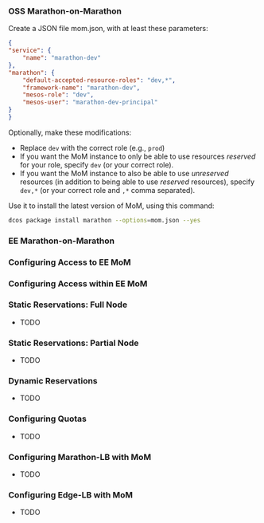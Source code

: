 ---
---

### OSS Marathon-on-Marathon
Create a JSON file mom.json, with at least these parameters:

```json
{
"service": {
    "name": "marathon-dev"
},
"marathon": {
    "default-accepted-resource-roles": "dev,*",
    "framework-name": "marathon-dev",
    "mesos-role": "dev",
    "mesos-user": "marathon-dev-principal"
}
}
```

Optionally, make these modifications:
* Replace `dev` with the correct role (e.g., `prod`)
* If you want the MoM instance to only be able to use resources *reserved* for your role, specify `dev` (or your correct role).
* If you want the MoM instance to also be able to use *unreserved* resources (in addition to being able to use *reserved* resources), specify `dev,*` (or your correct role and `,*` comma separated).

Use it to install the latest version of MoM, using this command:

```bash
dcos package install marathon --options=mom.json --yes
```

### EE Marathon-on-Marathon

### Configuring Access to EE MoM

### Configuring Access within EE MoM

### Static Reservations: Full Node
* TODO

### Static Reservations: Partial Node
* TODO

### Dynamic Reservations
* TODO

### Configuring Quotas
* TODO

### Configuring Marathon-LB with MoM
* TODO

### Configuring Edge-LB with MoM
* TODO
